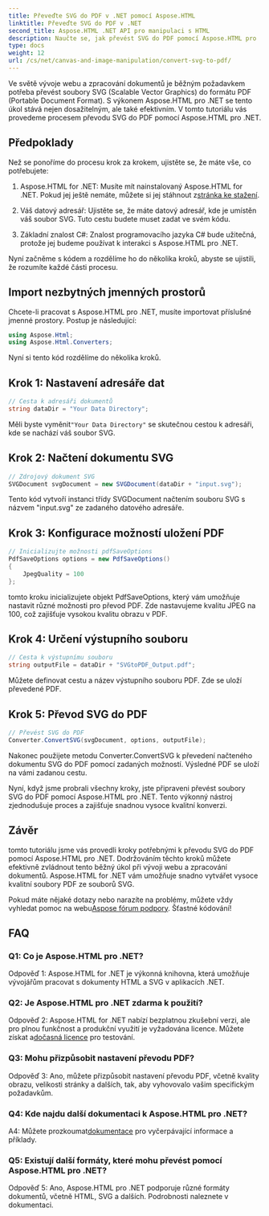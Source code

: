 ```yaml
---
title: Převeďte SVG do PDF v .NET pomocí Aspose.HTML
linktitle: Převeďte SVG do PDF v .NET
second_title: Aspose.HTML .NET API pro manipulaci s HTML
description: Naučte se, jak převést SVG do PDF pomocí Aspose.HTML pro .NET. Vysoce kvalitní výukový program krok za krokem pro efektivní zpracování dokumentů.
type: docs
weight: 12
url: /cs/net/canvas-and-image-manipulation/convert-svg-to-pdf/
---
```


Ve světě vývoje webu a zpracování dokumentů je běžným požadavkem potřeba převést soubory SVG (Scalable Vector Graphics) do formátu PDF (Portable Document Format). S výkonem Aspose.HTML pro .NET se tento úkol stává nejen dosažitelným, ale také efektivním. V tomto tutoriálu vás provedeme procesem převodu SVG do PDF pomocí Aspose.HTML pro .NET. 

## Předpoklady

Než se ponoříme do procesu krok za krokem, ujistěte se, že máte vše, co potřebujete:

1.  Aspose.HTML for .NET: Musíte mít nainstalovaný Aspose.HTML for .NET. Pokud jej ještě nemáte, můžete si jej stáhnout z[stránka ke stažení](https://releases.aspose.com/html/net/).

2. Váš datový adresář: Ujistěte se, že máte datový adresář, kde je umístěn váš soubor SVG. Tuto cestu budete muset zadat ve svém kódu.

3. Základní znalost C#: Znalost programovacího jazyka C# bude užitečná, protože jej budeme používat k interakci s Aspose.HTML pro .NET.

Nyní začněme s kódem a rozdělíme ho do několika kroků, abyste se ujistili, že rozumíte každé části procesu.

## Import nezbytných jmenných prostorů

Chcete-li pracovat s Aspose.HTML pro .NET, musíte importovat příslušné jmenné prostory. Postup je následující:

```csharp
using Aspose.Html;
using Aspose.Html.Converters;
```

Nyní si tento kód rozdělíme do několika kroků.

## Krok 1: Nastavení adresáře dat
```csharp
// Cesta k adresáři dokumentů
string dataDir = "Your Data Directory";
```
 Měli byste vyměnit`"Your Data Directory"` se skutečnou cestou k adresáři, kde se nachází váš soubor SVG.

## Krok 2: Načtení dokumentu SVG
```csharp
// Zdrojový dokument SVG
SVGDocument svgDocument = new SVGDocument(dataDir + "input.svg");
```
Tento kód vytvoří instanci třídy SVGDocument načtením souboru SVG s názvem "input.svg" ze zadaného datového adresáře.

## Krok 3: Konfigurace možností uložení PDF
```csharp
// Inicializujte možnosti pdfSaveOptions
PdfSaveOptions options = new PdfSaveOptions()
{
	JpegQuality = 100
};
```
tomto kroku inicializujete objekt PdfSaveOptions, který vám umožňuje nastavit různé možnosti pro převod PDF. Zde nastavujeme kvalitu JPEG na 100, což zajišťuje vysokou kvalitu obrazu v PDF.

## Krok 4: Určení výstupního souboru
```csharp
// Cesta k výstupnímu souboru
string outputFile = dataDir + "SVGtoPDF_Output.pdf";
```
Můžete definovat cestu a název výstupního souboru PDF. Zde se uloží převedené PDF.

## Krok 5: Převod SVG do PDF
```csharp
// Převést SVG do PDF
Converter.ConvertSVG(svgDocument, options, outputFile);
```
Nakonec použijete metodu Converter.ConvertSVG k převedení načteného dokumentu SVG do PDF pomocí zadaných možností. Výsledné PDF se uloží na vámi zadanou cestu.

Nyní, když jsme probrali všechny kroky, jste připraveni převést soubory SVG do PDF pomocí Aspose.HTML pro .NET. Tento výkonný nástroj zjednodušuje proces a zajišťuje snadnou vysoce kvalitní konverzi.

## Závěr

tomto tutoriálu jsme vás provedli kroky potřebnými k převodu SVG do PDF pomocí Aspose.HTML pro .NET. Dodržováním těchto kroků můžete efektivně zvládnout tento běžný úkol při vývoji webu a zpracování dokumentů. Aspose.HTML for .NET vám umožňuje snadno vytvářet vysoce kvalitní soubory PDF ze souborů SVG.

 Pokud máte nějaké dotazy nebo narazíte na problémy, můžete vždy vyhledat pomoc na webu[Aspose fórum podpory](https://forum.aspose.com/). Šťastné kódování!

## FAQ

### Q1: Co je Aspose.HTML pro .NET?

Odpověď 1: Aspose.HTML for .NET je výkonná knihovna, která umožňuje vývojářům pracovat s dokumenty HTML a SVG v aplikacích .NET.

### Q2: Je Aspose.HTML pro .NET zdarma k použití?

 Odpověď 2: Aspose.HTML for .NET nabízí bezplatnou zkušební verzi, ale pro plnou funkčnost a produkční využití je vyžadována licence. Můžete získat a[dočasná licence](https://purchase.aspose.com/temporary-license/) pro testování.

### Q3: Mohu přizpůsobit nastavení převodu PDF?

Odpověď 3: Ano, můžete přizpůsobit nastavení převodu PDF, včetně kvality obrazu, velikosti stránky a dalších, tak, aby vyhovovalo vašim specifickým požadavkům.

### Q4: Kde najdu další dokumentaci k Aspose.HTML pro .NET?

 A4: Můžete prozkoumat[dokumentace](https://reference.aspose.com/html/net/) pro vyčerpávající informace a příklady.

### Q5: Existují další formáty, které mohu převést pomocí Aspose.HTML pro .NET?

Odpověď 5: Ano, Aspose.HTML pro .NET podporuje různé formáty dokumentů, včetně HTML, SVG a dalších. Podrobnosti naleznete v dokumentaci.